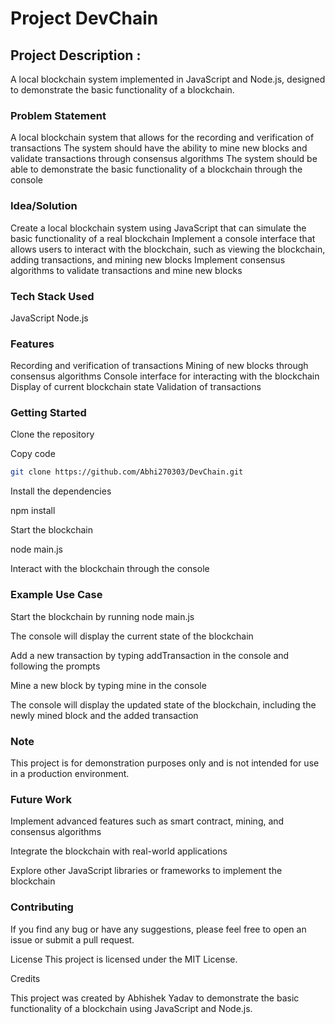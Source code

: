 # Project DevChain

## Project Description :
A local blockchain system implemented in JavaScript and Node.js, designed to demonstrate the basic functionality of a blockchain.
### Problem Statement
A local blockchain system that allows for the recording and verification of transactions
The system should have the ability to mine new blocks and validate transactions through consensus algorithms
The system should be able to demonstrate the basic functionality of a blockchain through the console
### Idea/Solution
Create a local blockchain system using JavaScript that can simulate the basic functionality of a real blockchain
Implement a console interface that allows users to interact with the blockchain, such as viewing the blockchain, adding transactions, and mining new blocks
Implement consensus algorithms to validate transactions and mine new blocks
### Tech Stack Used
JavaScript
Node.js
### Features
Recording and verification of transactions
Mining of new blocks through consensus algorithms
Console interface for interacting with the blockchain
Display of current blockchain state
Validation of transactions
### Getting Started

Clone the repository

Copy code
```bash
git clone https://github.com/Abhi270303/DevChain.git
```


Install the dependencies

npm install

Start the blockchain


node main.js

Interact with the blockchain through the console

### Example Use Case

Start the blockchain by running node main.js

The console will display the current state of the blockchain

Add a new transaction by typing addTransaction in the console and following the prompts

Mine a new block by typing mine in the console

The console will display the updated state of the blockchain, including the newly mined block and the added transaction

### Note

This project is for demonstration purposes only and is not intended for use in a production environment.

### Future Work

Implement advanced features such as smart contract, mining, and consensus algorithms

Integrate the blockchain with real-world applications

Explore other JavaScript libraries or frameworks to implement the blockchain

### Contributing

If you find any bug or have any suggestions, please feel free to open an issue or submit a pull request.

License
This project is licensed under the MIT License.

Credits

This project was created by Abhishek Yadav to demonstrate the basic functionality of a blockchain using JavaScript and Node.js.

